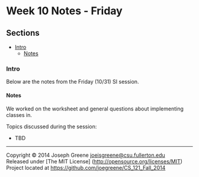 # Week 10 Notes - Friday

## Sections
- [Intro](#intro)
  - [Notes](#notes)
  
### Intro
Below are the notes from the Friday (10/31) SI session.

#### Notes
We worked on the worksheet and general questions about implementing classes in.

Topics discussed during the session:
- TBD

-------------------------------------------------------------------------------

Copyright &copy; 2014 Joseph Greene <joeisgreene@csu.fullerton.edu>  
Released under [The MIT License] (http://opensource.org/licenses/MIT)  
Project located at <https://github.com/joegreene/CS_121_Fall_2014>